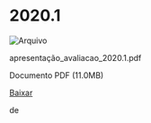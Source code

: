 


2020.1
======









![Arquivo](%2b%2bplone%2b%2bufalprofile/imgs/file-icon.png)

 apresentação\_avaliacao\_2020.1.pdf  

 Documento PDF
 (11.0MB)
 

[Baixar](%40%40download/file/apresentac%cc%a7a%cc%83o_avaliacao_2020.1.pdf)























 de 












